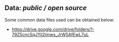 ## Data: *public / open source*
Some common data files used can be obtained below:
* https://drive.google.com/drive/folders/1-79Z5cncSqJYil2imws_JrW5AfEwL7uL
